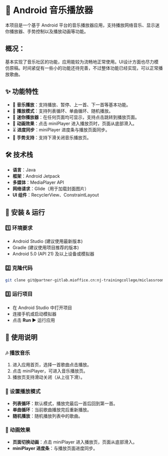 # 🎵 Android 音乐播放器

本项目是一个基于 Android 平台的音乐播放器应用，支持播放网络音乐、显示迷你播放器、手势控制以及播放动画等功能。

## **概况：**

基本实现了音乐社区的功能，应用能较为流畅地正常使用。UI设计方面也尽力模仿原稿。时间紧促有一些小的功能还待完善，不过整体功能已经实现，可以正常播放歌曲。



## ✨ 功能特性

- 🎼 **音乐播放**：支持播放、暂停、上一首、下一首等基本功能。
- 🔄 **播放模式**：支持列表循环、单曲循环、随机播放。
- 📌 **迷你播放器**：在任何页面均可显示，支持点击跳转到播放页面。
- 🎨 **动画效果**：点击 miniPlayer 进入播放页时，页面从底部滑入。
- ⏳ **进度同步**：miniPlayer 进度条与播放页面同步。
- 📱 **手势支持**：支持下滑关闭音乐播放页。

## 🛠 技术栈

- **语言**：Java
- **框架**：Android Jetpack
- **多媒体**：MediaPlayer API
- **网络请求**：Glide（用于加载封面图片）
- **UI 组件**：RecyclerView、ConstraintLayout

## 🚀 安装 & 运行

### 1️⃣ 环境要求

- Android Studio (建议使用最新版本)
- Gradle (建议使用项目推荐的版本)
- Android 5.0 (API 21) 及以上设备或模拟器

### 2️⃣ 克隆代码

```bash
git clone git@partner-gitlab.mioffice.cn:nj-trainingcollege/miclassroom250224/androidgroup3/liujinhong/finalrep.git
```

### 3️⃣ 运行项目

- 在 Android Studio 中打开项目
- 连接手机或启动模拟器
- 点击 **Run ▶** 运行应用

## 📖 使用说明

### 🎶 播放音乐

1. 进入应用首页，选择一首歌曲点击播放。
2. 点击 miniPlayer，可进入音乐播放页。
3. 播放页支持滑动关闭（从上往下滑）。

### 🔄 设置播放模式

- **列表循环**：默认模式，播放完最后一首后回到第一首。
- **单曲循环**：当前歌曲播放完后重新播放。
- **随机播放**：随机播放列表中的歌曲。

### 🎨 动画效果

- **页面切换动画**：点击 miniPlayer 进入播放页，页面从底部滑入。
- **miniPlayer 进度条**：与播放页面进度同步。
  
  
